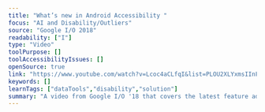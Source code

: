 ```yaml
---
title: "What’s new in Android Accessibility "
focus: "AI and Disability/Outliers"
source: "Google I/O 2018"
readability: ["I"]
type: "Video"
toolPurpose: []
toolAccessibilityIssues: []
openSource: true
link: "https://www.youtube.com/watch?v=Lcoc4aCLfqI&list=PLOU2XLYxmsIInFRc3M44HUTQc3b_YJ4-Y&index=12&t=0s"
keywords: []
learnTags: ["dataTools","disability","solution"]
summary: "A video from Google I/O '18 that covers the latest feature additions to Android P, provides an update on accessibility testing and best practices, and discusses new APIs that developers can use to create more accessible app experiences.  "
---
```


